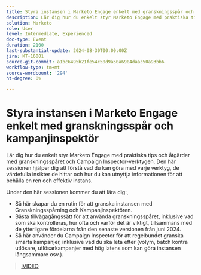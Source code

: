 ```yaml
---
title: Styra instansen i Marketo Engage enkelt med granskningsspår och kampanjinspektör
description: Lär dig hur du enkelt styr Marketo Engage med praktiska tips och åtgärder med granskningsspåret och Campaign Inspector-verktygen. Den här sessionen hjälper dig att förstå vad du kan göra med varje verktyg, de värdefulla insikter de hittar och hur du kan utnyttja informationen för att behålla en ren och effektiv instans.  Under den här sessionen får du lära dig hur du skapar en rutin för att granska instansen med Granskningsspår och Kampanjinspektören.  Bästa tillvägagångssätt för att använda granskningsspåret, inklusive vad som ska kontrolleras, hur ofta och varför det är viktigt, tillsammans med de ytterligare fördelarna från den senaste versionen från juni 2024.  Så här använder du Campaign Inspector för att regelbundet granska smarta kampanjer, inklusive vad du ska leta efter (volym, batch kontra utlösare, utlösarkampanjer med hög latens som kan göra instansen långsammare osv.).
solution: Marketo
role: User
level: Intermediate, Experienced
doc-type: Event
duration: 2100
last-substantial-update: 2024-08-30T00:00:00Z
jira: KT-16001
source-git-commit: a1bc6495b21fe54c50d9a50a6904daac50a93bb6
workflow-type: tm+mt
source-wordcount: '294'
ht-degree: 0%

---
```



# Styra instansen i Marketo Engage enkelt med granskningsspår och kampanjinspektör

Lär dig hur du enkelt styr Marketo Engage med praktiska tips och åtgärder med granskningsspåret och Campaign Inspector-verktygen. Den här sessionen hjälper dig att förstå vad du kan göra med varje verktyg, de värdefulla insikter de hittar och hur du kan utnyttja informationen för att behålla en ren och effektiv instans.

Under den här sessionen kommer du att lära dig:,

* Så här skapar du en rutin för att granska instansen med Granskningsspårning och Kampanjinspektören.
* Bästa tillvägagångssätt för att använda granskningsspåret, inklusive vad som ska kontrolleras, hur ofta och varför det är viktigt, tillsammans med de ytterligare fördelarna från den senaste versionen från juni 2024.
* Så här använder du Campaign Inspector för att regelbundet granska smarta kampanjer, inklusive vad du ska leta efter (volym, batch kontra utlösare, utlösarkampanjer med hög latens som kan göra instansen långsammare osv.).

>[!VIDEO](https://video.tv.adobe.com/v/3456955/?learn=on&captions=swe)
